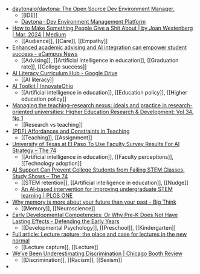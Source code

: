 - [daytonaio/daytona: The Open Source Dev Environment Manager.](https://github.com/daytonaio/daytona)
	- [[IDE]]
	- [Daytona · Dev Environment Management Platform](https://www.daytona.io/)
- [How to Make Something People Give a Shit About | by Joan Westenberg | Mar, 2024 | Medium](https://joanwestenberg.medium.com/how-to-make-something-people-give-a-shit-about-e859a2e8daca)
	- [[Audience]], [[Care]], [[Empathy]]
- [Enhanced academic advising and AI integration can empower student success - eCampus News](https://www.ecampusnews.com/student-wellbeing/2024/03/08/academic-advising-ai-integration-student-success/)
	- [[Advising]], [[Artificial intelligence in education]], [[Graduation rate]], [[College success]]
- [AI Literacy Curriculum Hub - Google Drive](https://docs.google.com/spreadsheets/d/1awaUhBIlTV4YkHElBxZUzr9WH9HztPVTUpkdhKk4QvY/htmlview#gid=1378750365?trk=feed-detail_comments-list_comment-text)
	- [[AI literacy]]
- [AI Toolkit | InnovateOhio](https://innovateohio.gov/aitoolkit/ai-toolkit?trk=comments_comments-list_comment-text)
	- [[Artificial intelligence in education]], [[Education policy]], [[Higher education policy]]
- [Managing the teaching–research nexus: ideals and practice in research-oriented universities: Higher Education Research & Development: Vol 34, No 1](https://www.tandfonline.com/doi/abs/10.1080/07294360.2014.934332#.VOtH6vLRMEk.twitter)
	- [[Research vs teaching]]
- [(PDF) Affordances and Constraints in Teaching](https://www.researchgate.net/publication/378967617_Affordances_and_Constraints_in_Teaching)
	- [[Teaching]], [[Assignment]]
- [University of Texas at El Paso To Use Faculty Survey Results For AI Strategy – The 74](https://www.the74million.org/article/utep-to-use-faculty-survey-results-to-enhance-campus-ai-strategy/)
	- [[Artificial intelligence in education]], [[Faculty perceptions]], [[Technology adoption]]
- [AI Support Can Prevent College Students from Failing STEM Classes, Study Shows – The 74](https://www.the74million.org/article/ai-support-can-prevent-college-students-from-failing-stem-classes-study-shows/)
	- [[STEM retention]], [[Artificial intelligence in education]], [[Nudge]]
	- [An AI-based intervention for improving undergraduate STEM learning | PLOS ONE](https://journals.plos.org/plosone/article?id=10.1371/journal.pone.0288844)
- [Why memory is more about your future than your past - Big Think](https://bigthink.com/the-learning-curve/why-memory-is-more-about-your-future/?utm_placement=newsletter)
	- [[Memory]], [[Neuroscience]]
- [Early Developmental Competencies: Or Why Pre-K Does Not Have Lasting Effects - Defending the Early Years](https://dey.org/early-developmental-competencies-or-why-pre-k-does-not-have-lasting-effects/)
	- [[Developmental Psychology]], [[Preschool]], [[Kindergarten]]
- [Full article: Lecture rapture: the place and case for lectures in the new normal](https://www.tandfonline.com/doi/full/10.1080/13562517.2021.2015755)
	- [[Lecture capture]], [[Lecture]]
- [We’ve Been Underestimating Discrimination | Chicago Booth Review](https://www.chicagobooth.edu/review/weve-been-underestimating-discrimination)
	- [[Discrimination]], [[Racism]], [[Sexism]]
-
